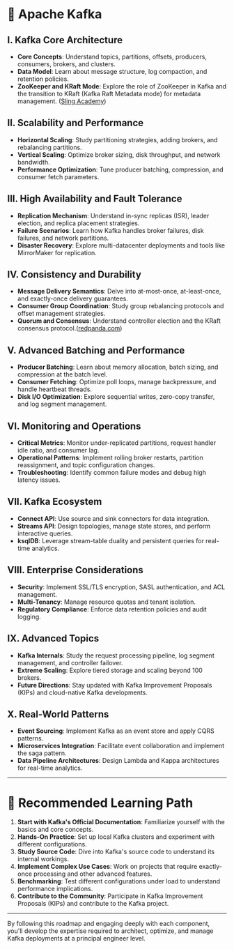 # 📘 Apache Kafka

## I. Kafka Core Architecture

- **Core Concepts**: Understand topics, partitions, offsets, producers, consumers, brokers, and clusters.
- **Data Model**: Learn about message structure, log compaction, and retention policies.
- **ZooKeeper and KRaft Mode**: Explore the role of ZooKeeper in Kafka and the transition to KRaft (Kafka Raft Metadata mode) for metadata management. ([Sling Academy][1])

## II. Scalability and Performance

- **Horizontal Scaling**: Study partitioning strategies, adding brokers, and rebalancing partitions.
- **Vertical Scaling**: Optimize broker sizing, disk throughput, and network bandwidth.
- **Performance Optimization**: Tune producer batching, compression, and consumer fetch parameters.&#x20;

## III. High Availability and Fault Tolerance

- **Replication Mechanism**: Understand in-sync replicas (ISR), leader election, and replica placement strategies.
- **Failure Scenarios**: Learn how Kafka handles broker failures, disk failures, and network partitions.
- **Disaster Recovery**: Explore multi-datacenter deployments and tools like MirrorMaker for replication.&#x20;

## IV. Consistency and Durability

- **Message Delivery Semantics**: Delve into at-most-once, at-least-once, and exactly-once delivery guarantees.
- **Consumer Group Coordination**: Study group rebalancing protocols and offset management strategies.
- **Quorum and Consensus**: Understand controller election and the KRaft consensus protocol.([redpanda.com][2])

## V. Advanced Batching and Performance

- **Producer Batching**: Learn about memory allocation, batch sizing, and compression at the batch level.
- **Consumer Fetching**: Optimize poll loops, manage backpressure, and handle heartbeat threads.
- **Disk I/O Optimization**: Explore sequential writes, zero-copy transfer, and log segment management.

## VI. Monitoring and Operations

- **Critical Metrics**: Monitor under-replicated partitions, request handler idle ratio, and consumer lag.
- **Operational Patterns**: Implement rolling broker restarts, partition reassignment, and topic configuration changes.
- **Troubleshooting**: Identify common failure modes and debug high latency issues.

## VII. Kafka Ecosystem

- **Connect API**: Use source and sink connectors for data integration.
- **Streams API**: Design topologies, manage state stores, and perform interactive queries.
- **ksqlDB**: Leverage stream-table duality and persistent queries for real-time analytics.

## VIII. Enterprise Considerations

- **Security**: Implement SSL/TLS encryption, SASL authentication, and ACL management.
- **Multi-Tenancy**: Manage resource quotas and tenant isolation.
- **Regulatory Compliance**: Enforce data retention policies and audit logging.

## IX. Advanced Topics

- **Kafka Internals**: Study the request processing pipeline, log segment management, and controller failover.
- **Extreme Scaling**: Explore tiered storage and scaling beyond 100 brokers.
- **Future Directions**: Stay updated with Kafka Improvement Proposals (KIPs) and cloud-native Kafka developments.

## X. Real-World Patterns

- **Event Sourcing**: Implement Kafka as an event store and apply CQRS patterns.
- **Microservices Integration**: Facilitate event collaboration and implement the saga pattern.
- **Data Pipeline Architectures**: Design Lambda and Kappa architectures for real-time analytics.

---

# 🧭 Recommended Learning Path

1. **Start with Kafka's Official Documentation**: Familiarize yourself with the basics and core concepts.
2. **Hands-On Practice**: Set up local Kafka clusters and experiment with different configurations.
3. **Study Source Code**: Dive into Kafka's source code to understand its internal workings.
4. **Implement Complex Use Cases**: Work on projects that require exactly-once processing and other advanced features.
5. **Benchmarking**: Test different configurations under load to understand performance implications.
6. **Contribute to the Community**: Participate in Kafka Improvement Proposals (KIPs) and contribute to the Kafka project.

---

By following this roadmap and engaging deeply with each component, you'll develop the expertise required to architect, optimize, and manage Kafka deployments at a principal engineer level.

[1]: https://www.slingacademy.com/article/how-to-achieve-high-availability-in-kafka-with-examples/?utm_source=chatgpt.com "How to Achieve High Availability in Kafka (with Examples)"
[2]: https://www.redpanda.com/guides/kafka-architecture-apache-kafka-tutorial?utm_source=chatgpt.com "Apache Kafka tutorial—a deep dive - Redpanda"
